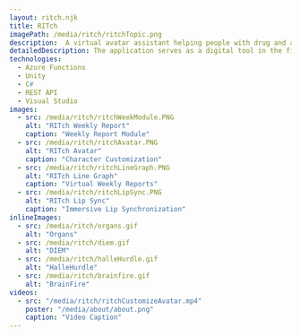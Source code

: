 ```yaml
---
layout: ritch.njk
title: RITch
imagePath: /media/ritch/ritchTopic.png
description:  A virtual avatar assistant helping people with drug and anger management abuse built on the Unity game engine.
detailedDescription: The application serves as a digital tool in the field of behavioral health, providing a structured 12-week program that combines a detailed questionnaire with interactive therapy sessions led by a virtual avatar. The design ensures user engagement and support throughout their mental health journey. Responsibilities included enhancing app interactions, backend functionality, and overseeing its integration across five clinics in the Tri-State area. This work contributed to maintaining a supportive ecosystem for both the department and the affiliated clinics.
technologies:
  - Azure Functions
  - Unity
  - C#
  - REST API
  - Visual Studio
images:
  - src: /media/ritch/ritchWeekModule.PNG
    alt: "RITch Weekly Report"
    caption: "Weekly Report Module"
  - src: /media/ritch/ritchAvatar.PNG
    alt: "RITch Avatar"
    caption: "Character Customization"
  - src: /media/ritch/ritchLineGraph.PNG
    alt: "RITch Line Graph"
    caption: "Virtual Weekly Reports"
  - src: /media/ritch/ritchLipSync.PNG
    alt: "RITch Lip Sync"
    caption: "Immersive Lip Synchronization"
inlineImages:
  - src: /media/ritch/organs.gif
    alt: "Organs"
  - src: /media/ritch/diem.gif
    alt: "DIEM"
  - src: /media/ritch/halleHurdle.gif
    alt: "HalleHurdle"
  - src: /media/ritch/brainfire.gif
    alt: "BrainFire"
videos:
  - src: "/media/ritch/ritchCustomizeAvatar.mp4"
    poster: "/media/about/about.png"
    caption: "Video Caption"
---
```

